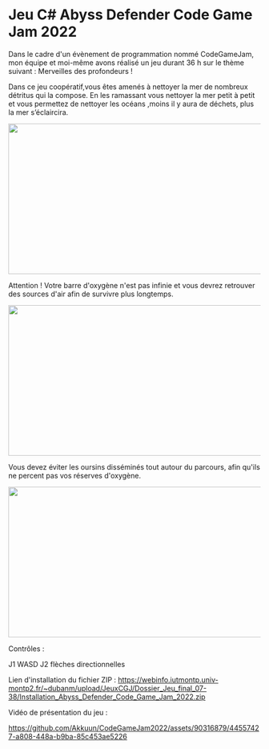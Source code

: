 # Jeu C# Abyss Defender Code Game Jam 2022

Dans le cadre d'un évènement de programmation nommé CodeGameJam, mon équipe et moi-même avons réalisé un jeu durant 36 h sur le thème suivant : Merveilles des profondeurs ! 


Dans ce jeu coopératif,vous êtes amenés à nettoyer la mer de nombreux détritus qui la compose. En les ramassant vous nettoyer la mer petit à petit et vous permettez de nettoyer les océans ,moins il y aura de déchets, plus la mer s’éclaircira.



<a href="url"><img src="https://user-images.githubusercontent.com/90316879/155219358-2261e6ac-6917-4d87-87a7-2c8ddce3a69c.png" align="center" height="300" width="550" ></a>


Attention ! Votre barre d'oxygène n'est pas infinie et vous devrez retrouver des sources d'air afin de survivre plus longtemps.

<a href="url"><img src="https://user-images.githubusercontent.com/90316879/155219530-22efd5b2-b8a2-4708-ad2d-0d1b718ba2e7.png" align="center" height="300" width="550" ></a>

Vous devez éviter les oursins disséminés tout autour du parcours, afin qu'ils ne percent pas vos réserves d'oxygène.

<a href="url"><img src="https://user-images.githubusercontent.com/90316879/155219737-046d722d-bfa6-4b53-b466-6d51079af496.png" align="center" height="300" width="550" ></a>

Contrôles : 

J1   WASD   J2 flèches directionnelles


Lien d'installation du fichier ZIP : https://webinfo.iutmontp.univ-montp2.fr/~dubanm/upload/JeuxCGJ/Dossier_Jeu_final_07-38/Installation_Abyss_Defender_Code_Game_Jam_2022.zip 





Vidéo de présentation du jeu : 

https://github.com/Akkuun/CodeGameJam2022/assets/90316879/44557427-a808-448a-b9ba-85c453ae5226
